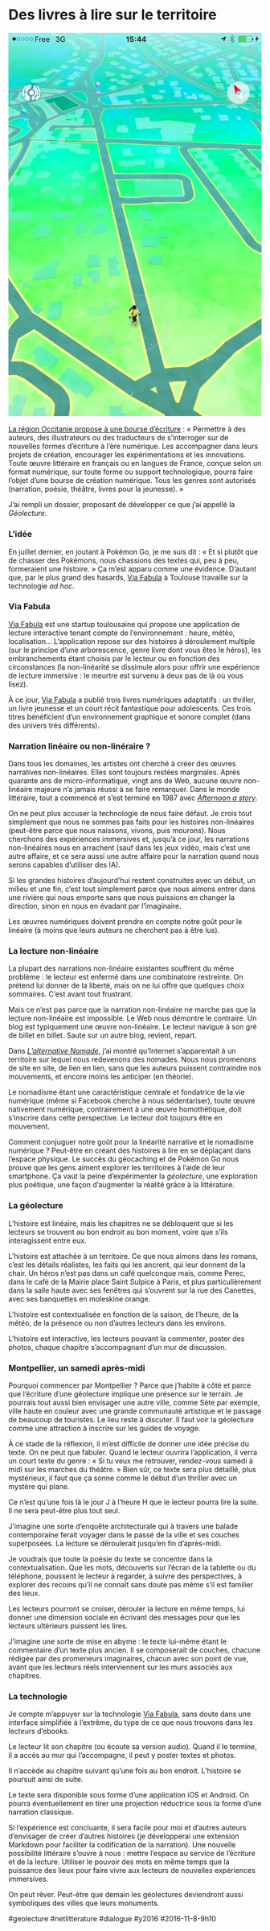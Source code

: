 # Des livres à lire sur le territoire

![](_i/pokemon.webp)

[La région Occitanie propose à une bourse d’écriture](http://www.lr2l.fr/actualites/lancement-dune-bourse-de-creation-numerique-2016.html) : « Permettre à des auteurs, des illustrateurs ou des traducteurs de s’interroger sur de nouvelles formes d’écriture à l’ère numérique. Les accompagner dans leurs projets de création, encourager les expérimentations et les innovations. Toute œuvre littéraire en français ou en langues de France, conçue selon un format numérique, sur toute forme ou support technologique, pourra faire l’objet d’une bourse de création numérique. Tous les genres sont autorisés (narration, poésie, théâtre, livres pour la jeunesse). »

J’ai rempli un dossier, proposant de développer ce que j’ai appellé la *Géolecture*.

### L’idée

En juillet dernier, en joutant à Pokémon Go, je me suis dit : « Et si plutôt que de chasser des Pokémons, nous chassions des textes qui, peu à peu, formeraient une histoire. » Ça m’est apparu comme une évidence. D’autant que, par le plus grand des hasards, [Via Fabula](https://www.viafabula.com/) à Toulouse travaille sur la technologie *ad hoc*.

### Via Fabula

[Via Fabula](https://www.viafabula.com/) est une startup toulousaine qui propose une application de lecture interactive tenant compte de l’environnement : heure, météo, localisation… L’application repose sur des histoires à déroulement multiple (sur le principe d’une arborescence, genre livre dont vous êtes le héros), les embranchements étant choisis par le lecteur ou en fonction des circonstances (la non-linéarité se dissimule alors pour offrir une expérience de lecture immersive : le meurtre est survenu à deux pas de là où vous lisez).

À ce jour, [Via Fabula](https://www.viafabula.com/) a publié trois livres numériques adaptatifs : un thriller, un livre jeunesse et un court récit fantastique pour adolescents. Ces trois titres bénéficient d’un environnement graphique et sonore complet (dans des univers très différents).

### Narration linéaire ou non-linéraire ?

Dans tous les domaines, les artistes ont cherché à créer des œuvres narratives non-linéaires. Elles sont toujours restées marginales. Après quarante ans de micro-informatique, vingt ans de Web, aucune œuvre non-linéaire majeure n’a jamais réussi à se faire remarquer. Dans le monde littéraire, tout a commencé et s’est terminé en 1987 avec [*Afternoon a story*](https://en.wikipedia.org/wiki/Afternoon,_a_story).

On ne peut plus accuser la technologie de nous faire défaut. Je crois tout simplement que nous ne sommes pas faits pour les histoires non-linéaires (peut-être parce que nous naissons, vivons, puis mourons). Nous cherchons des expériences immersives et, jusqu’à ce jour, les narrations non-linéaires nous en arrachent (sauf dans les jeux vidéo, mais c’est une autre affaire, et ce sera aussi une autre affaire pour la narration quand nous serons capables d’utiliser des IA).

Si les grandes histoires d’aujourd’hui restent construites avec un début, un milieu et une fin, c’est tout simplement parce que nous aimons entrer dans une rivière qui nous emporte sans que nous puissions en changer la direction, sinon en nous en évadant par l’imaginaire.

Les œuvres numériques doivent prendre en compte notre goût pour le linéaire (à moins que leurs auteurs ne cherchent pas à être lus).

### La lecture non-linéaire

La plupart des narrations non-linéaire existantes souffrent du même problème : le lecteur est enfermé dans une combinatoire restreinte. On prétend lui donner de la liberté, mais on ne lui offre que quelques choix sommaires. C’est avant tout frustrant.

Mais ce n’est pas parce que la narration non-linéaire ne marche pas que la lecture non-linéaire est impossible. Le Web nous démontre le contraire. Un blog est typiquement une œuvre non-linéaire. Le lecteur navigue à son gré de billet en billet. Saute sur un autre blog, revient, repart.

Dans *[L’alternative Nomade](../../books/alternative-nomade.md)*, j’ai montré qu’Internet s’apparentait à un territoire sur lequel nous redevenons des nomades. Nous nous promenons de site en site, de lien en lien, sans que les auteurs puissent contraindre nos mouvements, et encore moins les anticiper (en théorie).

Le nomadisme étant une caractéristique centrale et fondatrice de la vie numérique (même si Facebook cherche à nous sédentariser), toute œuvre nativement numérique, contrairement à une œuvre homothétique, doit s’inscrire dans cette perspective. Le lecteur doit toujours être en mouvement.

Comment conjuguer notre goût pour la linéarité narrative et le nomadisme numérique ? Peut-être en créant des histoires à lire en se déplaçant dans l’espace physique. Le succès du géocaching et de Pokémon Go nous prouve que les gens aiment explorer les territoires à l’aide de leur smartphone. Ça vaut la peine d’expérimenter la *géolecture*, une exploration plus poétique, une façon d’augmenter la réalité grâce à la littérature.

### La géolecture

L’histoire est linéaire, mais les chapitres ne se débloquent que si les lecteurs se trouvent au bon endroit au bon moment, voire que s’ils interagissent entre eux.

L’histoire est attachée à un territoire. Ce que nous aimons dans les romans, c’est les détails réalistes, les faits qui les ancrent, qui leur donnent de la chair. Un héros n’est pas dans un café quelconque mais, comme Perec, dans le café de la Mairie place Saint Sulpice à Paris, et plus particulièrement dans la salle haute avec ses fenêtres qui s’ouvrent sur la rue des Canettes, avec ses banquettes en moleskine orange.

L’histoire est contextualisée en fonction de la saison, de l’heure, de la météo, de la présence ou non d’autres lecteurs dans les environs.

L’histoire est interactive, les lecteurs pouvant la commenter, poster des photos, chaque chapitre s’accompagnant d’un mur de discussion.

### Montpellier, un samedi après-midi

Pourquoi commencer par Montpellier ? Parce que j’habite à côté et parce que l’écriture d’une géolecture implique une présence sur le terrain. Je pourrais tout aussi bien envisager une autre ville, comme Sète par exemple, ville haute en couleur avec une grande communauté artistique et le passage de beaucoup de touristes. Le lieu reste à discuter. Il faut voir la géolecture comme une attraction à inscrire sur les guides de voyage.

À ce stade de la réflexion, il m’est difficile de donner une idée précise du texte. On ne peut que fabuler. Quand le lecteur ouvrira l’application, il verra un court texte du genre : « Si tu veux me retrouver, rendez-vous samedi à midi sur les marches du théâtre. » Bien sûr, ce texte sera plus détaillé, plus mystérieux, il faut que ça sonne comme le début d’un thriller avec un mystère qui plane.

Ce n’est qu’une fois là le jour J à l’heure H que le lecteur pourra lire la suite. Il ne sera peut-être plus tout seul.

J’imagine une sorte d’enquête architecturale qui à travers une balade contemporaine ferait voyager dans le passé de la ville et ses couches superposées. La lecture se déroulerait jusqu’en fin d’après-midi.

Je voudrais que toute la poésie du texte se concentre dans la contextualisation. Que les mots, découverts sur l’écran de la tablette ou du téléphone, poussent le lecteur à regarder, à suivre des perspectives, à explorer des recoins qu’il ne connaît sans doute pas même s’il est familier des lieux.

Les lecteurs pourront se croiser, dérouler la lecture en même temps, lui donner une dimension sociale en écrivant des messages pour que les lecteurs ultérieurs puissent les lires.

J’imagine une sorte de mise en abyme : le texte lui-même étant le commentaire d’un texte plus ancien. Il se composerait de couches, chacune rédigée par des promeneurs imaginaires, chacun avec son point de vue, avant que les lecteurs réels interviennent sur les murs associés aux chapitres.

### La technologie

Je compte m’appuyer sur la technologie [Via Fabula](https://www.viafabula.com/), sans doute dans une interface simplifiée à l’extrême, du type de ce que nous trouvons dans les lecteurs d’ebooks.

Le lecteur lit son chapitre (ou écoute sa version audio). Quand il le termine, il a accès au mur qui l’accompagne, il peut y poster textes et photos.

Il n’accède au chapitre suivant qu’une fois au bon endroit. L’histoire se poursuit ainsi de suite.

Le texte sera disponible sous forme d’une application iOS et Android. On pourra éventuellement en tirer une projection réductrice sous la forme d’une narration classique.

Si l’expérience est concluante, il sera facile pour moi et d’autres auteurs d’envisager de créer d’autres histoires (je développerai une extension Markdown pour faciliter la codification de la narration). Une nouvelle possibilité littéraire s’ouvre à nous : mettre l’espace au service de l’écriture et de la lecture. Utiliser le pouvoir des mots en même temps que la puissance des lieux pour faire vivre aux lecteurs de nouvelles expériences immersives.

On peut rêver. Peut-être que demain les géolectures deviendront aussi symboliques des villes que leurs monuments.

#geolecture #netlitterature #dialogue #y2016 #2016-11-8-9h10
